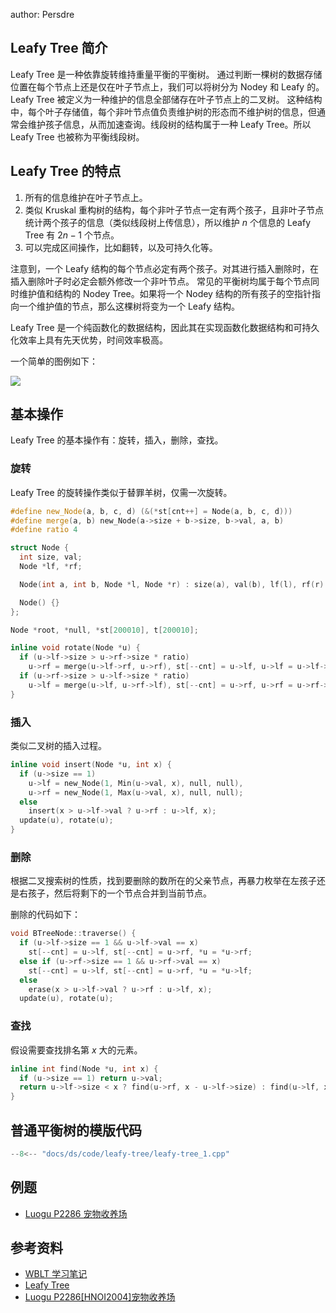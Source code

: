 author: Persdre

## Leafy Tree 简介

Leafy Tree 是一种依靠旋转维持重量平衡的平衡树。
通过判断一棵树的数据存储位置在每个节点上还是仅在叶子节点上，我们可以将树分为 Nodey 和 Leafy 的。Leafy Tree 被定义为一种维护的信息全部储存在叶子节点上的二叉树。
这种结构中，每个叶子存储值，每个非叶节点值负责维护树的形态而不维护树的信息，但通常会维护孩子信息，从而加速查询。线段树的结构属于一种 Leafy Tree。所以 Leafy Tree 也被称为平衡线段树。

## Leafy Tree 的特点

1.  所有的信息维护在叶子节点上。
2.  类似 Kruskal 重构树的结构，每个非叶子节点一定有两个孩子，且非叶子节点统计两个孩子的信息（类似线段树上传信息），所以维护 $n$ 个信息的 Leafy Tree 有 $2n-1$ 个节点。
3.  可以完成区间操作，比如翻转，以及可持久化等。

注意到，一个 Leafy 结构的每个节点必定有两个孩子。对其进行插入删除时，在插入删除叶子时必定会额外修改一个非叶节点。
常见的平衡树均属于每个节点同时维护值和结构的 Nodey Tree。如果将一个 Nodey 结构的所有孩子的空指针指向一个维护值的节点，那么这棵树将变为一个 Leafy 结构。

Leafy Tree 是一个纯函数化的数据结构，因此其在实现函数化数据结构和可持久化效率上具有先天优势，时间效率极高。

一个简单的图例如下：

![](images/leafy-tree-1.svg)

## 基本操作

Leafy Tree 的基本操作有：旋转，插入，删除，查找。

### 旋转

Leafy Tree 的旋转操作类似于替罪羊树，仅需一次旋转。

```cpp
#define new_Node(a, b, c, d) (&(*st[cnt++] = Node(a, b, c, d)))
#define merge(a, b) new_Node(a->size + b->size, b->val, a, b)
#define ratio 4

struct Node {
  int size, val;
  Node *lf, *rf;

  Node(int a, int b, Node *l, Node *r) : size(a), val(b), lf(l), rf(r) {}

  Node() {}
};

Node *root, *null, *st[200010], t[200010];

inline void rotate(Node *u) {
  if (u->lf->size > u->rf->size * ratio)
    u->rf = merge(u->lf->rf, u->rf), st[--cnt] = u->lf, u->lf = u->lf->lf;
  if (u->rf->size > u->lf->size * ratio)
    u->lf = merge(u->lf, u->rf->lf), st[--cnt] = u->rf, u->rf = u->rf->rf;
}
```

### 插入

类似二叉树的插入过程。

```cpp
inline void insert(Node *u, int x) {
  if (u->size == 1)
    u->lf = new_Node(1, Min(u->val, x), null, null),
    u->rf = new_Node(1, Max(u->val, x), null, null);
  else
    insert(x > u->lf->val ? u->rf : u->lf, x);
  update(u), rotate(u);
}
```

### 删除

根据二叉搜索树的性质，找到要删除的数所在的父亲节点，再暴力枚举在左孩子还是右孩子，然后将剩下的一个节点合并到当前节点。

删除的代码如下：

```cpp
void BTreeNode::traverse() {
  if (u->lf->size == 1 && u->lf->val == x)
    st[--cnt] = u->lf, st[--cnt] = u->rf, *u = *u->rf;
  else if (u->rf->size == 1 && u->rf->val == x)
    st[--cnt] = u->lf, st[--cnt] = u->rf, *u = *u->lf;
  else
    erase(x > u->lf->val ? u->rf : u->lf, x);
  update(u), rotate(u);
```

### 查找

假设需要查找排名第 $x$ 大的元素。

```cpp
inline int find(Node *u, int x) {
  if (u->size == 1) return u->val;
  return u->lf->size < x ? find(u->rf, x - u->lf->size) : find(u->lf, x);
}
```

## 普通平衡树的模版代码

```cpp
--8<-- "docs/ds/code/leafy-tree/leafy-tree_1.cpp"
```

## 例题

-   [Luogu P2286 宠物收养场](https://www.luogu.com.cn/problem/P2286)

## 参考资料

-   [WBLT 学习笔记](https://shiroi-he.gitee.io/blog/2020/07/23/WBLT%E5%AD%A6%E4%B9%A0%E7%AC%94%E8%AE%B0/)
-   [Leafy Tree](https://www.cnblogs.com/onionQAQ/p/10979867.html)
-   [Luogu P2286\[HNOI2004\]宠物收养场](https://www.programminghunter.com/article/64011263567/)
